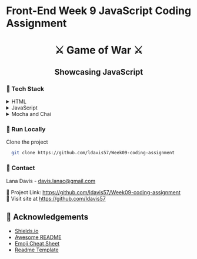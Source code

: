 # Front-End Week 9 JavaScript Coding Assignment
 
<div align="center">
  <h1>
    ⚔️ <strong>Game of War</strong> ⚔️
  </h1>

  <h2>
    Showcasing JavaScript
  </h2>
</div>

<!-- TechStack -->
### :space_invader: Tech Stack

<details>
  <summary>HTML</summary>
  <ul>
    <li><a href="https://www.w3schools.com/html/">HTML Tutorial</a></li>
  </ul>
</details>

<details>
  <summary>JavaScript</summary>
  <ul>
    <li><a href="https://developer.mozilla.org/en-US/docs/Web/JavaScript">JavaScript MDN Web Docs</a></li>
    <li><a href="https://www.npmjs.com/">NPM</a></li>  
  </ul>
</details>

<details>
  <summary>Mocha and Chai</summary>
  <ul>
    <li><a href="https://mochajs.org/">Mocha</a></li>  
  </ul>
</details>

<!-- Run Locally -->
### :running: Run Locally

Clone the project

```bash and powershell
  git clone https://github.com/ldavis57/Week09-coding-assignment
```
### :email: Contact
Lana Davis - davis.lanac@gmail.com

:link: Project Link: https://github.com/ldavis57/Week09-coding-assignment<br>
:link: Visit site at https://github.com/ldavis57

<!-- Acknowledgments -->
## :gem: Acknowledgements
 - [Shields.io](https://shields.io/)
 - [Awesome README](https://github.com/matiassingers/awesome-readme)
 - [Emoji Cheat Sheet](https://github.com/ldavis57/emoji-cheat-sheet)
 - [Readme Template](https://github.com/othneildrew/Best-README-Template)
